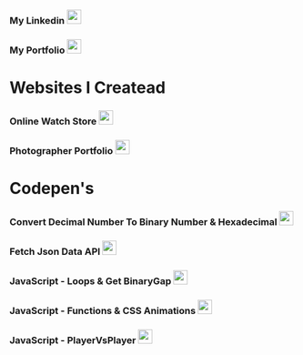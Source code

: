 

### My Linkedin [<img src="https://icons-for-free.com/iconfiles/png/512/linked+linkedin+icon+icon-1320194801197496824.png" width="25"/>](https://www.linkedin.com/in/learadini/)


### My Portfolio [<img src="https://toppng.com/uploads/preview/web-png-jpg-transparent-stock-website-icon-blue-11563644926reanjnmk6x.png" width="25"/>](https://learadini.com/)


# Websites I Createad


### Online Watch Store [<img src="https://media.easy.co.il/images/UserThumbs/25257989_1524400257905_1.png" width="25" height="25"/>](https://learadini1999.wixsite.com/ben-time/) 

### Photographer Portfolio [<img src="https://static.wixstatic.com/media/fc5c63_4da2dfda8b894776b041bf15b047bc33~mv2.jpg/v1/fill/w_123,h_119,al_c,q_80,usm_0.66_1.00_0.01/0025872518_10.webp" width="25" height="25"/>](https://learadini1999.wixsite.com/my-site) 

# Codepen's

### Convert Decimal Number To Binary Number & Hexadecimal [<img src="https://img.favpng.com/16/2/6/computer-icons-codepen-favicon-scalable-vector-graphics-logo-png-favpng-KbzpCqc6SVS520jPSs2c0ZUzb.jpg" width="25" height="25"/>](https://codepen.io/LearAdini/pen/NWaXMNp/)


### Fetch Json Data API  [<img src="https://img.favpng.com/16/2/6/computer-icons-codepen-favicon-scalable-vector-graphics-logo-png-favpng-KbzpCqc6SVS520jPSs2c0ZUzb.jpg" width="25" height="25"/>](https://codepen.io/LearAdini/pen/xxXqPxb/)

### JavaScript - Loops & Get BinaryGap [<img src="https://img.favpng.com/16/2/6/computer-icons-codepen-favicon-scalable-vector-graphics-logo-png-favpng-KbzpCqc6SVS520jPSs2c0ZUzb.jpg" width="25" height="25"/>](https://codepen.io/LearAdini/pen/KKvYbBL)

### JavaScript - Functions & CSS Animations [<img src="https://img.favpng.com/16/2/6/computer-icons-codepen-favicon-scalable-vector-graphics-logo-png-favpng-KbzpCqc6SVS520jPSs2c0ZUzb.jpg" width="25" height="25"/>](https://codepen.io/LearAdini/pen/PoKgJpg)

### JavaScript - PlayerVsPlayer [<img src="https://img.favpng.com/16/2/6/computer-icons-codepen-favicon-scalable-vector-graphics-logo-png-favpng-KbzpCqc6SVS520jPSs2c0ZUzb.jpg" width="25" height="25"/>](https://codepen.io/LearAdini/pen/rNGWweL)






<!--
**LearAdini/LearAdini** is a ✨ _special_ ✨ repository because its `README.md` (this file) appears on your GitHub profile.

Here are some ideas to get you started:

- 🔭 I’m currently working on ...
- 🌱 I’m currently learning ...
- 👯 I’m looking to collaborate on ...
- 🤔 I’m looking for help with ...
- 💬 Ask me about ...
- 📫 How to reach me: ...
- 😄 Pronouns: ...
- ⚡ Fun fact: ...
-->
